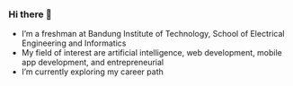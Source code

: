 ### Hi there 👋
- I’m a freshman at Bandung Institute of Technology, School of Electrical Engineering and Informatics
- My field of interest are artificial intelligence, web development, mobile app development, and entrepreneurial
- I’m currently exploring my career path

<!--
**geraldabrhm/geraldabrhm** is a ✨ _special_ ✨ repository because its `README.md` (this file) appears on your GitHub profile.

